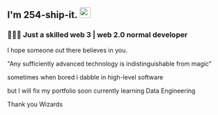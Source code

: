 <h2> I'm 254-ship-it. <img src="https://github.com/souvikguria98/souvikguria98/blob/master/Hi.gif" width="25"></h2>

<h3> 👨🏻‍💻 Just a skilled web 3 | web 2.0 normal developer  </h3>

I hope someone out there believes in you.

"Any sufficiently advanced technology is indistinguishable from magic"

sometimes when bored i dabble in high-level software

but I will fix my portfolio soon currently learning Data Engineering 

 Thank you Wizards
